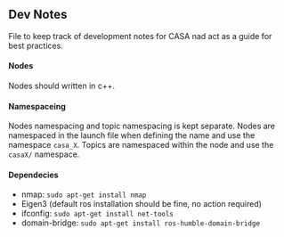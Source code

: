 ## Dev Notes ##

File to keep track of development notes for CASA nad act as a guide for best practices.

#### Nodes ####
Nodes should written in c++.

#### Namespaceing ####
Nodes namespacing and topic namespacing is kept separate. Nodes are namespaced in the launch file when defining the name and use the namespace `casa_X`. Topics are namespaced within the node and use the `casaX/` namespace.

#### Dependecies ####

 - nmap: `sudo apt-get install nmap`
 - Eigen3 (default ros installation should be fine, no action required)
 - ifconfig: `sudo apt-get install net-tools`
 - domain-bridge: `sudo apt-get install ros-humble-domain-bridge`